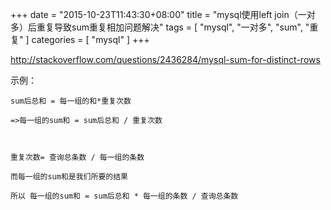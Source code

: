 +++
date = "2015-10-23T11:43:30+08:00"
title = "mysql使用left join（一对多）后重复导致sum重复相加问题解决"
tags = [ "mysql", "一对多", "sum", "重复" ]
categories = [
  "mysql"
]
+++

http://stackoverflow.com/questions/2436284/mysql-sum-for-distinct-rows

 

示例：
```
sum后总和 = 每一组的和*重复次数

=>每一组的sum和 = sum后总和 / 重复次数

 

重复次数= 查询总条数 / 每一组的条数

而每一组的sum和是我们所要的结果

所以 每一组的sum和 = sum后总和 * 每一组的条数 / 查询总条数
```